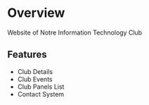 # Overview

Website of Notre Information Technology Club

## Features

- Club Details
- Club Events
- Club Panels List
- Contact System
